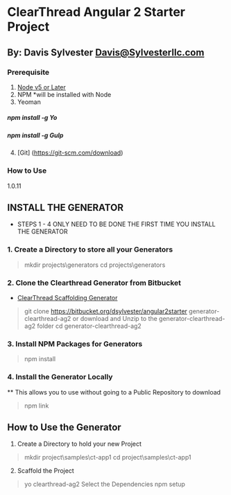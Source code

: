 # ClearThread Angular 2 Starter Project
## By:   Davis Sylvester <Davis@Sylvesterllc.com>

### Prerequisite

1. [Node v5 or Later](https://nodejs.org/en/)
2. NPM *will be installed with Node
3. Yeoman
##### npm install -g Yo
##### npm install -g Gulp
4. [Git] (https://git-scm.com/download)


### How to Use
1.0.11

## INSTALL THE GENERATOR 
* STEPS 1 - 4 ONLY NEED TO BE DONE THE FIRST TIME YOU INSTALL THE GENERATOR

### 1.  Create a Directory to store all your Generators
> mkdir projects\generators
> cd projects\generators

### 2. Clone the Clearthread Generator from Bitbucket
* [ClearThread Scaffolding Generator](https://bitbucket.org/dsylvester/angular2starter)
> git clone https://bitbucket.org/dsylvester/angular2starter generator-clearthread-ag2 or download and Unzip to the generator-clearthread-ag2 folder 
> cd generator-clearthread-ag2

### 3. Install NPM Packages for Generators
> npm install 

### 4.  Install the Generator Locally
**  This allows you to use without going to a Public Repository to download
> npm link


## How to Use the Generator

1.  Create a Directory to hold your new Project
> mkdir project\samples\ct-app1
> cd project\samples\ct-app1

2. Scaffold the Project 
> yo clearthread-ag2
> Select the Dependencies
> npm setup
>



